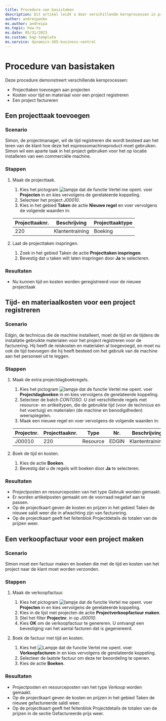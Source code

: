 ```yaml
---
title: Procedure van basistaken
description: Dit artikel leidt u door verschillende kernprocessen in projectmanagement.
author: andreipanko
ms.author: andreipa
ms.topic: how-to
ms.date: 05/31/2023
ms.custom: bap-template
ms.service: dynamics-365-business-central
---
```

# <a name="walkthrough-of-basic-jobs"></a>Procedure van basistaken

Deze procedure demonstreert verschillende kernprocessen:

- Projecttaken toevoegen aan projecten
- Kosten voor tijd en materiaal voor een project registreren
- Een project factureren

## <a name="adding-a-project-task"></a>Een projecttaak toevoegen

### <a name="scenario"></a>Scenario

Simon, de projectmanager, wil de tijd registreren die wordt besteed aan het leren van de klant hoe deze het espressomachineproduct moet gebruiken. Simon wil een aparte taak in het project gebruiken voor het op locatie installeren van een commerciële machine.

### <a name="steps"></a>Stappen

1. Maak de projecttaak.

    1. Kies het pictogram ![lampje dat de functie Vertel me opent.](../../media/ui-search/search_small.png "Vertel me wat u wilt doen") voer **Projecten** in en kies vervolgens de gerelateerde koppeling.  
    2. Selecteer het project *J00010*.
    3. Kies in het gebied **Taken** de actie **Nieuwe regel** en voer vervolgens de volgende waarden in:
 
    |Projecttaaknr.|Beschrijving|Projecttaaktype|
    |------------|-----------|-------------|  
    |220|Klantentraining|Boeking|

2. Laat de projecttaken inspringen.
   1. Zoek in het gebied Taken de actie **Projecttaken inspringen**.
   2. Bevestig dat u taken wilt laten inspringen door **Ja** te selecteren.

### <a name="results"></a>Resultaten

 - Nu kunnen tijd en kosten worden geregistreerd voor de nieuwe projecttaak

## <a name="record-time-and-material-expenses-to-a-project"></a>Tijd- en materiaalkosten voor een project registreren

### <a name="scenario-1"></a>Scenario

Edgin, de technicus die de machine installeert, moet de tijd en de tijdens de installatie gebruikte materialen voor het project registreren voor de facturering. Hij heeft de reiskosten en materialen al toegevoegd, en moet nu ook de tijd toevoegen die hij heeft besteed om het gebruik van de machine aan het personeel uit te leggen.

### <a name="steps-1"></a>Stappen

1. Maak de extra projectdagboekregels.

    1. Kies het pictogram ![lampje dat de functie Vertel me opent.](../../media/ui-search/search_small.png "Vertel me wat u wilt doen") voer **Projectdagboeken** in en kies vervolgens de gerelateerde koppeling.  
    2. Selecteer de batch *CONTOSO*. U ziet verschillende regels met resource- en artikeltypen, die de gebruikte tijd (voor de technicus en het voertuig) en materialen (de machine en benodigdheden) weerspiegelen.
    3. Maak een nieuwe regel en voer vervolgens de volgende waarden in:
 
    |Projectnr.|Projecttaaknr.|Type|Nr.|Beschrijving|Hoeveelheid|
    |-------|------------|----|---|-----------|--------|  
    |J00010|220|Resource|EDGIN|Klantentraining|0|

2. Boek de tijd en kosten.
   1. Kies de actie **Boeken**.
   2. Bevestig dat u de regels wilt boeken door **Ja** te selecteren.

### <a name="results-1"></a>Resultaten

- Projectposten en resourceposten van het type *Gebruik* worden gemaakt.
- Er worden artikelposten gemaakt om de voorraad negatief aan te passen.
- Op de projectkaart geven de kosten en prijzen in het gebied Taken de nieuwe saldi weer die in afwachting zijn van facturering.
- Op de projectkaart geeft het feitenblok Projectdetails de totalen van de prijzen weer.

## <a name="creating-a-sales-invoice-for-a-project"></a>Een verkoopfactuur voor een project maken

### <a name="scenario-2"></a>Scenario

Simon moet een factuur maken en boeken die met de tijd en kosten van het project naar de klant moet worden verzonden.

### <a name="steps-2"></a>Stappen

1. Maak de verkoopfactuur.

    1. Kies het pictogram ![lampje dat de functie Vertel me opent.](../../media/ui-search/search_small.png "Vertel me wat u wilt doen") voer **Projecten** in en kies vervolgens de gerelateerde koppeling.  
    2. Kies in de lijst met projecten de actie **Projectverkoopfactuur maken**.
    3. Stel het filter **Projectnr.** in op *J00010*.
    4. Kies **OK** om de verkoopfactuur te genereren. U ontvangt een bevestiging van het aantal facturen dat is gegenereerd.

2. Boek de factuur met tijd en kosten.

   1. Kies het ![Lampje dat de functie Vertel me opent.](../../media/ui-search/search_small.png "Vertel me wat u wilt doen") voer **Verkoopfacturen** in en kies vervolgens de gerelateerde koppeling.  
   2. Selecteer de laatste factuur om deze ter beoordeling te openen.
   3. Kies de actie **Boeken**.

### <a name="results-2"></a>Resultaten

- Projectposten en resourceposten van het type *Verkoop* worden gemaakt.
- Op de projectkaart geven de kosten en prijzen in het gebied Taken de nieuwe gefactureerde saldi weer.
- Op de projectkaart geeft het feitenblok Projectdetails de totalen van de prijzen in de sectie Gefactureerde prijs weer.
